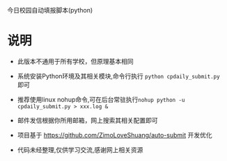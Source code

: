 今日校园自动填报脚本(python)
# 说明

- 此版本不通用于所有学校，但原理基本相同

- 系统安装Python环境及其相关模块,命令行执行 `python cpdaily_submit.py` 即可

- 推荐使用linux nohup命令,可在后台常驻执行`nohup python -u cpdaily_submit.py > xxx.log &`

- 邮件发信根据你所用邮箱，网上搜索其相关配置即可

- 项目基于 https://github.com/ZimoLoveShuang/auto-submit 开发优化

- 代码未经整理,仅供学习交流,感谢网上相关资源

